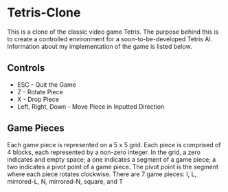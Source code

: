# Tetris-Clone
This is a clone of the classic video game Tetris. The purpose behind this is to create a controlled environment for a soon-to-be-developed Tetris AI. Information about my implementation of the game is listed below.

## Controls
- ESC - Quit the Game
- Z - Rotate Piece
- X - Drop Piece
- Left, Right, Down - Move Piece in Inputted Direction

## Game Pieces
Each game piece is represented on a 5 x 5 grid. Each piece is comprised of 4 blocks, each represented by a non-zero integer. In the grid, a zero indicates and empty space; a one indicates a segment of a game piece; a two indicates a pivot point of a game piece. The pivot point is the segment where each piece rotates clockwise. There are 7 game pieces: I, L, mirrored-L, N, mirrored-N, square, and T

